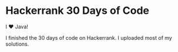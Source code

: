 # Hackerrank 30 Days of Code

I ❤️ Java!

I finished the 30 days of code on Hackerrank. I uploaded most of my solutions.
